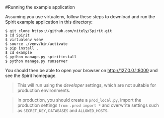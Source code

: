 #Running the example application

Assuming you use virtualenv, follow these steps to download and run the
Spirit example application in this directory:


    $ git clone https://github.com/nitely/Spirit.git
    $ cd Spirit
    $ virtualenv venv
    $ source ./venv/bin/activate
    $ pip install .
    $ cd example
    $ python manage.py spiritinstall
    $ python manage.py runserver

You should then be able to open your browser on http://127.0.0.1:8000 and
see the Spirit homepage.

> This will run using the *developer* settings,
> which are not suitable for production environments.

> In production, you should create a `prod_local.py`,
> import the production settings `from .prod import *`
> and overwrite settings such as `SECRET_KEY`, `DATABASES` and `ALLOWED_HOSTS`.